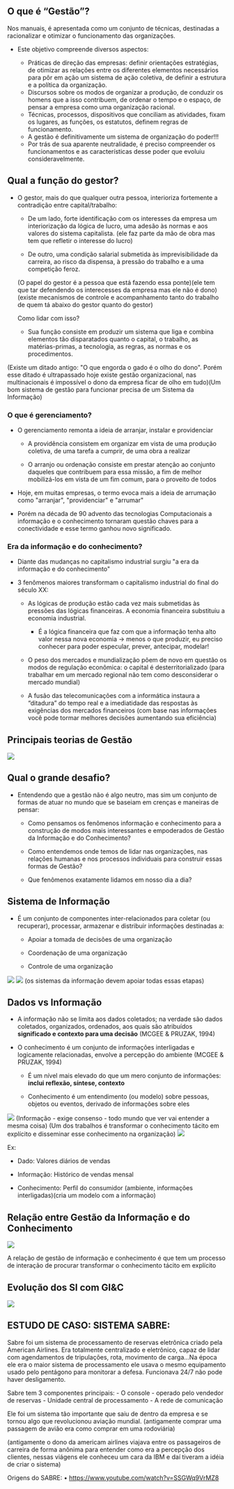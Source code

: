 
## O que é “Gestão”?

Nos manuais, é apresentada como um conjunto de técnicas, destinadas a racionalizar e otimizar o funcionamento das organizações.

- Este objetivo compreende diversos aspectos:

    - Práticas de direção das empresas: definir orientações estratégias, de otimizar as relações entre os diferentes elementos necessários para pôr em ação um sistema de ação coletiva, de definir a estrutura e a política da organização.
    - Discursos sobre os modos de organizar a produção, de conduzir os homens que a isso contribuem, de ordenar o tempo e o espaço, de pensar a empresa como uma organização racional.
    - Técnicas, processos, dispositivos que conciliam as atividades, fixam os lugares, as funções, os estatutos, definem regras de funcionamento.
    - A gestão é definitivamente um sistema de organização do poder!!!
    - Por trás de sua aparente neutralidade, é preciso compreender os funcionamentos e as características desse poder que evoluiu consideravelmente.

## Qual a função do gestor?

- O gestor, mais do que qualquer outra pessoa, interioriza fortemente a contradição entre capital/trabalho:

    - De um lado, forte identificação com os interesses da empresa um interiorização da lógica de lucro, uma adesão às normas e aos valores do sistema capitalista. (ele faz parte da mão de obra mas tem que refletir o interesse do lucro)

    - De outro, uma condição salarial submetida às imprevisibilidade da carreira, ao risco da dispensa, à pressão do trabalho e a uma competição feroz.

    (O papel do gestor é a pessoa que está fazendo essa ponte)(ele tem que tar defendendo os interecesses da empresa mas ele não é dono)(existe mecanismos de controle e acompanhamento tanto do trabalho de quem tá abaixo do gestor quanto do gestor)

	Como lidar com isso?

    - Sua função consiste em produzir um sistema que liga e combina elementos tão disparatados quanto o capital, o trabalho, as matérias-primas, a tecnologia, as regras, as normas e os procedimentos.

(Existe um ditado antigo: "O que engorda o gado é o olho do dono". Porém esse ditado é ultrapassado hoje existe gestão organizacional, nas multinacionais é impossível o dono da empresa ficar de olho em tudo)(Um bom sistema de gestão para funcionar precisa de um Sistema da Informação)
    
### O que é gerenciamento?

- O gerenciamento remonta a ideia de arranjar, instalar e providenciar

    - A providência consistem em organizar em vista de uma produção coletiva, de uma tarefa a cumprir, de uma obra a realizar

    - O arranjo ou ordenação consiste em prestar atenção ao conjunto daqueles que contribuem para essa missão, a fim de melhor mobilizá-los em vista de um fim comum, para o proveito de todos

- Hoje, em muitas empresas, o termo evoca mais a ideia de arrumação como "arranjar", "providenciar" e "arrumar"

- Porém na década de 90 advento das tecnologias Computacionais a informação e o conhecimento tornaram questão chaves para a conectividade e esse termo ganhou novo significado.

### Era da informação e do conhecimento?

- Diante das mudanças no capitalismo industrial surgiu "a era da informação e do conhecimento"

- 3 fenômenos maiores transformam o capitalismo industrial do final do século XX:

    - As lógicas de produção estão cada vez mais submetidas às pressões das lógicas financeiras. A economia financeira substituiu a economia industrial.
    
        - É a lógica financeira que faz com que a informação tenha alto valor nessa nova economia -> menos o que produzir, eu preciso conhecer para poder especular, prever, antecipar, modelar!

    - O peso dos mercados e mundialização  põem de novo em questão os modos de regulação econômica: o capital é desterritorializado (para trabalhar em um mercado regional não tem como desconsiderar o mercado mundial)

    - A fusão das telecomunicações com a informática instaura a “ditadura” do tempo real e a imediatidade das respostas às exigências dos mercados financeiros (com base nas informações você pode tormar melhores decisões aumentando sua eficiência)

## Principais teorias de Gestão

<img src="../.assets/teoGest.JPG">

## Qual o grande desafio?

- Entendendo que a gestão não é algo neutro, mas sim um conjunto de formas de atuar no mundo que se baseiam em crenças e maneiras de pensar:

    - Como pensamos os fenômenos informação e conhecimento para a construção de modos mais interessantes e empoderados de Gestão da Informação e do Conhecimento?

    - Como entendemos onde temos de lidar nas organizações, nas relações humanas e nos processos individuais para construir essas formas de Gestão?

    - Que fenômenos exatamente lidamos em nosso dia a dia?

## Sistema de Informação

- É um conjunto de componentes inter-relacionados para coletar (ou recuperar), processar, armazenar e distribuir informações destinadas a:

    - Apoiar a tomada de decisões de uma organização

    - Coordenação de uma organização

    - Controle de uma organização

<img src= "../.assets/si.JPG">

<img src= "../.assets/orgopes.JPG">
(os sistemas da informação devem apoiar todas essas etapas)

## Dados vs Informação

- A informação não se limita aos dados coletados; na verdade são dados coletados, organizados, ordenados, aos quais são atribuídos **significado e contexto para uma decisão** (MCGEE & PRUZAK, 1994)

- O conhecimento é um conjunto de informações interligadas e logicamente relacionadas, envolve a percepção do ambiente (MCGEE & PRUZAK, 1994)

    - É um nível mais elevado do que um mero conjunto de informações: **inclui reflexão, síntese, contexto**

    - Conhecimento é um entendimento (ou modelo) sobre pessoas, objetos ou eventos, derivado de informações sobre eles

<img src="../.assets/dados vs info.JPG">
(Informação - exige consenso - todo mundo que ver vai entender a mesma coisa)
(Um dos trabalhos é transformar o conhecimento tácito em explícito e disseminar esse conhecimento na organização)

<img src="../.assets/confinfodados.JPG">

Ex: 
- Dado: Valores diários de vendas

- Informação: Histórico de vendas mensal

- Conhecimento: Perfil do consumidor (ambiente, informações interligadas)(cria um modelo com a informação)


## Relação entre Gestão da Informação e do Conhecimento

<img src="../.assets/relação.JPG">

A relação de gestão de informação e conhecimento é que tem um processo de interação de procurar transformar o conhecimento tácito em explícito

## Evolução dos SI com GI&C

<img src="../.assets/evosi.JPG">


## ESTUDO DE CASO: SISTEMA SABRE:

Sabre foi um sistema de processamento de reservas eletrônica criado pela American Airlines. Era totalmente centralizado e eletrônico, capaz de lidar com agendamentos de tripulações, rota, movimento de carga...Na época ele era o maior sistema de processamento ele usava o mesmo equipamento usado pelo pentágono para monitorar a defesa. Funcionava 24/7 não pode haver desligamento.

Sabre tem 3 componentes principais:
    - O console - operado pelo vendedor de reservas
    - Unidade central de processamento
    - A rede de comunicação

Ele foi um sistema tão importante que saiu de dentro da empresa e se tornou algo que revolucionou aviação mundial. (antigamente comprar uma passagem de avião era como comprar em uma rodoviária)

(antigamente o dono da americam airlines viajava entre os passageiros de carreira de forma anônima para entender como era a percepção dos clientes, nessas viágens ele conheceu um cara da IBM e daí tiveram a idéia de criar o sistema)

Origens do SABRE: • https://www.youtube.com/watch?v=SSGWq9VrMZ8
